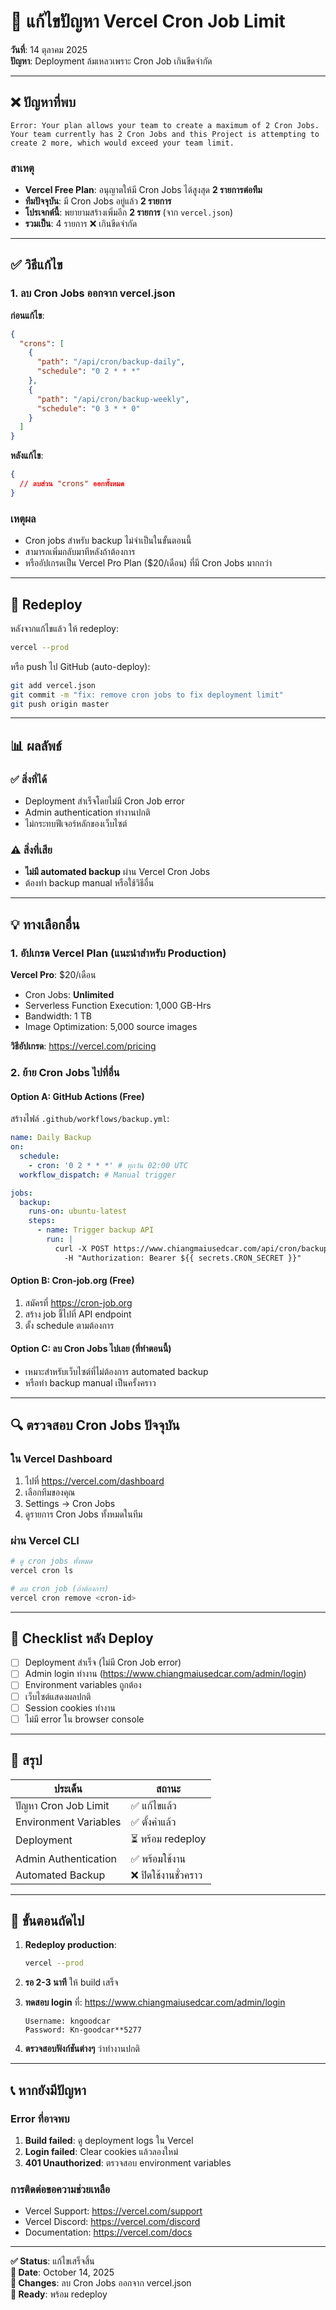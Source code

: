 # 🔧 แก้ไขปัญหา Vercel Cron Job Limit

**วันที่**: 14 ตุลาคม 2025  
**ปัญหา**: Deployment ล้มเหลวเพราะ Cron Job เกินขีดจำกัด

---

## ❌ ปัญหาที่พบ

```text
Error: Your plan allows your team to create a maximum of 2 Cron Jobs.
Your team currently has 2 Cron Jobs and this Project is attempting to
create 2 more, which would exceed your team limit.
```

### สาเหตุ

- **Vercel Free Plan**: อนุญาตให้มี Cron Jobs ได้สูงสุด **2 รายการต่อทีม**
- **ทีมปัจจุบัน**: มี Cron Jobs อยู่แล้ว **2 รายการ**
- **โปรเจกต์นี้**: พยายามสร้างเพิ่มอีก **2 รายการ** (จาก `vercel.json`)
- **รวมเป็น**: 4 รายการ ❌ เกินขีดจำกัด

---

## ✅ วิธีแก้ไข

### 1. ลบ Cron Jobs ออกจาก vercel.json

**ก่อนแก้ไข**:

```json
{
  "crons": [
    {
      "path": "/api/cron/backup-daily",
      "schedule": "0 2 * * *"
    },
    {
      "path": "/api/cron/backup-weekly",
      "schedule": "0 3 * * 0"
    }
  ]
}
```

**หลังแก้ไข**:

```json
{
  // ลบส่วน "crons" ออกทั้งหมด
}
```

### เหตุผล

- Cron jobs สำหรับ backup ไม่จำเป็นในขั้นตอนนี้
- สามารถเพิ่มกลับมาทีหลังถ้าต้องการ
- หรืออัปเกรดเป็น Vercel Pro Plan ($20/เดือน) ที่มี Cron Jobs มากกว่า

---

## 🚀 Redeploy

หลังจากแก้ไขแล้ว ให้ redeploy:

```bash
vercel --prod
```

หรือ push ไป GitHub (auto-deploy):

```bash
git add vercel.json
git commit -m "fix: remove cron jobs to fix deployment limit"
git push origin master
```

---

## 📊 ผลลัพธ์

### ✅ สิ่งที่ได้

- Deployment สำเร็จโดยไม่มี Cron Job error
- Admin authentication ทำงานปกติ
- ไม่กระทบฟีเจอร์หลักของเว็บไซต์

### ⚠️ สิ่งที่เสีย

- **ไม่มี automated backup** ผ่าน Vercel Cron Jobs
- ต้องทำ backup manual หรือใช้วิธีอื่น

---

## 💡 ทางเลือกอื่น

### 1. อัปเกรด Vercel Plan (แนะนำสำหรับ Production)

**Vercel Pro**: $20/เดือน

- Cron Jobs: **Unlimited**
- Serverless Function Execution: 1,000 GB-Hrs
- Bandwidth: 1 TB
- Image Optimization: 5,000 source images

**วิธีอัปเกรด**: <https://vercel.com/pricing>

### 2. ย้าย Cron Jobs ไปที่อื่น

#### Option A: GitHub Actions (Free)

สร้างไฟล์ `.github/workflows/backup.yml`:

```yaml
name: Daily Backup
on:
  schedule:
    - cron: '0 2 * * *' # ทุกวัน 02:00 UTC
  workflow_dispatch: # Manual trigger

jobs:
  backup:
    runs-on: ubuntu-latest
    steps:
      - name: Trigger backup API
        run: |
          curl -X POST https://www.chiangmaiusedcar.com/api/cron/backup-daily \
            -H "Authorization: Bearer ${{ secrets.CRON_SECRET }}"
```

#### Option B: Cron-job.org (Free)

1. สมัครที่ <https://cron-job.org>
2. สร้าง job ชี้ไปที่ API endpoint
3. ตั้ง schedule ตามต้องการ

#### Option C: ลบ Cron Jobs ไปเลย (ที่ทำตอนนี้)

- เหมาะสำหรับเว็บไซต์ที่ไม่ต้องการ automated backup
- หรือทำ backup manual เป็นครั้งคราว

---

## 🔍 ตรวจสอบ Cron Jobs ปัจจุบัน

### ใน Vercel Dashboard

1. ไปที่ <https://vercel.com/dashboard>
2. เลือกทีมของคุณ
3. Settings → Cron Jobs
4. ดูรายการ Cron Jobs ทั้งหมดในทีม

### ผ่าน Vercel CLI

```bash
# ดู cron jobs ทั้งหมด
vercel cron ls

# ลบ cron job (ถ้าต้องการ)
vercel cron remove <cron-id>
```

---

## 📝 Checklist หลัง Deploy

- [ ] Deployment สำเร็จ (ไม่มี Cron Job error)
- [ ] Admin login ทำงาน (<https://www.chiangmaiusedcar.com/admin/login>)
- [ ] Environment variables ถูกต้อง
- [ ] เว็บไซต์แสดงผลปกติ
- [ ] Session cookies ทำงาน
- [ ] ไม่มี error ใน browser console

---

## 🎯 สรุป

| ประเด็น               | สถานะ                |
| --------------------- | -------------------- |
| ปัญหา Cron Job Limit  | ✅ แก้ไขแล้ว         |
| Environment Variables | ✅ ตั้งค่าแล้ว       |
| Deployment            | ⏳ พร้อม redeploy    |
| Admin Authentication  | ✅ พร้อมใช้งาน       |
| Automated Backup      | ❌ ปิดใช้งานชั่วคราว |

---

## 🔄 ขั้นตอนถัดไป

1. **Redeploy production**:

   ```bash
   vercel --prod
   ```

2. **รอ 2-3 นาที** ให้ build เสร็จ

3. **ทดสอบ login** ที่: <https://www.chiangmaiusedcar.com/admin/login>

   ```text
   Username: kngoodcar
   Password: Kn-goodcar**5277
   ```

4. **ตรวจสอบฟังก์ชันต่างๆ** ว่าทำงานปกติ

---

## 📞 หากยังมีปัญหา

### Error ที่อาจพบ

1. **Build failed**: ดู deployment logs ใน Vercel
2. **Login failed**: Clear cookies แล้วลองใหม่
3. **401 Unauthorized**: ตรวจสอบ environment variables

### การติดต่อขอความช่วยเหลือ

- Vercel Support: <https://vercel.com/support>
- Vercel Discord: <https://vercel.com/discord>
- Documentation: <https://vercel.com/docs>

---

**✅ Status**: แก้ไขเสร็จสิ้น  
**📅 Date**: October 14, 2025  
**🔧 Changes**: ลบ Cron Jobs ออกจาก vercel.json  
**🚀 Ready**: พร้อม redeploy
